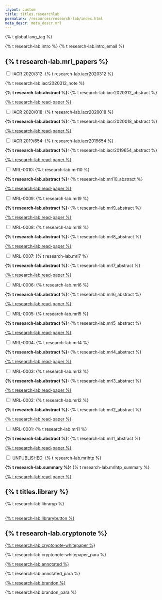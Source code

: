 ```yaml
---
layout: custom
title: titles.researchlab
permalink: /resources/research-lab/index.html
meta_descr: meta_descr.mrl
---
```

{% t global.lang_tag %}
<div class="container description">
    <p>{% t research-lab.intro %} {% t research-lab.intro_email %}</p>
</div>
<section class="container">
    <div class="row">
        <!-- left two-thirds block-->
        <div class="left two-thirds col-lg-8 col-md-8 col-sm-8 col-xs-12">
            <div class="info-block research-paper">
                <div class="row center-xs">
                    <div class="col"><h2>{% t research-lab.mrl_papers %}</h2></div>
                </div>
                <div class="tab">
                    <input id="tab-2020312" type="checkbox" name="tabs" class="accordion">
                    <label for="tab-2020312" class="accordion">IACR 2020/312: {% t research-lab.iacr2020312 %}</label>
                    <div class="tab-content">
                        <p>{% t research-lab.iacr2020312_note %}</p>
                        <p><strong>{% t research-lab.abstract %}:</strong> {% t research-lab.iacr2020312_abstract %}</p>
                        <div class="center-xs">
                            <p><a class="btn-link btn-auto btn-primary" target="_blank" rel="noreferrer noopener" href="https://eprint.iacr.org/2020/312">{% t research-lab.read-paper %}</a></p>
                        </div>
                    </div>
                </div>
                <div class="tab">
                    <input id="tab-2020018" type="checkbox" name="tabs" class="accordion">
                    <label for="tab-2020018" class="accordion">IACR 2020/018: {% t research-lab.iacr2020018 %}</label>
                    <div class="tab-content">
                        <p><strong>{% t research-lab.abstract %}:</strong> {% t research-lab.iacr2020018_abstract %}</p>
                        <div class="center-xs">
                            <p><a class="btn-link btn-auto btn-primary" target="_blank" rel="noreferrer noopener" href="https://eprint.iacr.org/2020/018">{% t research-lab.read-paper %}</a></p>
                        </div>
                    </div>
                </div>
                <div class="tab">
                    <input id="tab-2019654" type="checkbox" name="tabs" class="accordion">
                    <label for="tab-2019654" class="accordion">IACR 2019/654: {% t research-lab.iacr2019654 %}</label>
                    <div class="tab-content">
                        <p><strong>{% t research-lab.abstract %}:</strong> {% t research-lab.iacr2019654_abstract %}</p>
                        <div class="center-xs">
                            <p><a class="btn-link btn-auto btn-primary" target="_blank" rel="noreferrer noopener" href="https://eprint.iacr.org/2019/654">{% t research-lab.read-paper %}</a></p>
                        </div>
                    </div>
                </div>
                <div class="tab">
                    <input id="tab-11" type="checkbox" name="tabs" class="accordion">
                    <label for="tab-11" class="accordion">MRL-0010: {% t research-lab.mrl10 %}</label>
                    <div class="tab-content">
                        <p><strong>{% t research-lab.abstract %}:</strong> {% t research-lab.mrl10_abstract %}</p>
                        <div class="center-xs">
                           <p><a class="btn-link btn-auto btn-primary" target="_blank" rel="noreferrer noopener" href="{{site.baseurl}}/resources/research-lab/pubs/MRL-0010.pdf">{% t research-lab.read-paper %}</a></p>
                        </div>
                    </div>
                </div>
                <div class="tab">
                    <input id="tab-10" type="checkbox" name="tabs" class="accordion">
                    <label for="tab-10" class="accordion">MRL-0009: {% t research-lab.mrl9 %}</label>
                    <div class="tab-content">
                        <p><strong>{% t research-lab.abstract %}:</strong> {% t research-lab.mrl9_abstract %}</p>
                        <div class="center-xs">
                            <p><a class="btn-link btn-auto btn-primary" target="_blank" rel="noreferrer noopener" rel="noreferrer noopener" href="{{site.baseurl}}/resources/research-lab/pubs/MRL-0009.pdf">{% t research-lab.read-paper %}</a></p>
                        </div>
                    </div>
                </div>
                <div class="tab">
                    <input id="tab-9" type="checkbox" name="tabs" class="accordion">
                    <label for="tab-9" class="accordion">MRL-0008: {% t research-lab.mrl8 %}</label>
                    <div class="tab-content">
                        <p><strong>{% t research-lab.abstract %}:</strong> {% t research-lab.mrl8_abstract %}</p>
                        <div class="center-xs">
                            <p><a class="btn-link btn-auto btn-primary" target="_blank" rel="noreferrer noopener" target="_blank" rel="noreferrer noopener" href="{{site.baseurl}}/resources/research-lab/pubs/MRL-0008.pdf">{% t research-lab.read-paper %}</a></p>
                            </div>
                    </div>
                </div>
                <div class="tab">
                    <input id="tab-8" type="checkbox" name="tabs" class="accordion">
                    <label for="tab-8" class="accordion">MRL-0007: {% t research-lab.mrl7 %}</label>
                    <div class="tab-content">
                        <p><strong>{% t research-lab.abstract %}:</strong> {% t research-lab.mrl7_abstract %}</p>
                        <div class="center-xs">
                            <p><a class="btn-link btn-auto btn-primary" target="_blank" rel="noreferrer noopener" target="_blank" rel="noreferrer noopener" href="{{site.baseurl}}/resources/research-lab/pubs/MRL-0007.pdf">{% t research-lab.read-paper %}</a></p>
                        </div>
                    </div>
                </div>
                <div class="tab">
                    <input id="tab-7" type="checkbox" name="tabs" class="accordion">
                    <label for="tab-7" class="accordion">MRL-0006: {% t research-lab.mrl6 %}</label>
                    <div class="tab-content">
                        <p><strong>{% t research-lab.abstract %}:</strong> {% t research-lab.mrl6_abstract %}</p>
                        <div class="center-xs">
                            <p><a class="btn-link btn-auto btn-primary" target="_blank" rel="noreferrer noopener" href="{{site.baseurl}}/resources/research-lab/pubs/MRL-0006.pdf">{% t research-lab.read-paper %}</a></p>
                        </div>
                    </div>
                </div>
                <div class="tab">
                    <input id="tab-6" type="checkbox" name="tabs" class="accordion">
                    <label for="tab-6" class="accordion">MRL-0005: {% t research-lab.mrl5 %}</label>
                    <div class="tab-content">
                        <p><strong>{% t research-lab.abstract %}:</strong> {% t research-lab.mrl5_abstract %}</p>
                        <div class="center-xs">
                            <p><a class="btn-link btn-auto btn-primary" target="_blank" rel="noreferrer noopener" href="{{site.baseurl}}/resources/research-lab/pubs/MRL-0005.pdf">{% t research-lab.read-paper %}</a></p>
                        </div>
                    </div>
                </div>
                <div class="tab">
                    <input id="tab-5" type="checkbox" name="tabs" class="accordion">
                    <label for="tab-5" class="accordion">MRL-0004: {% t research-lab.mrl4 %}</label>
                    <div class="tab-content">
                        <p><strong>{% t research-lab.abstract %}:</strong> {% t research-lab.mrl4_abstract %}</p>
                            <div class="center-xs">
                                <p><a class="btn-link btn-auto btn-primary" target="_blank" rel="noreferrer noopener" href="{{site.baseurl}}/resources/research-lab/pubs/MRL-0004.pdf">{% t research-lab.read-paper %}</a></p>
                            </div>
                    </div>
                </div>
                <div class="tab">
                    <input id="tab-4" type="checkbox" name="tabs" class="accordion">
                    <label for="tab-4" class="accordion">MRL-0003: {% t research-lab.mrl3 %}</label>
                    <div class="tab-content">
                        <p><strong>{% t research-lab.abstract %}:</strong> {% t research-lab.mrl3_abstract %}</p>
                            <div class="center-xs">
                                <p><a class="btn-link btn-auto btn-primary" target="_blank" rel="noreferrer noopener" href="{{site.baseurl}}/resources/research-lab/pubs/MRL-0003.pdf">{% t research-lab.read-paper %}</a></p>
                            </div>
                    </div>
                </div>
                <div class="tab">
                    <input id="tab-3" type="checkbox" name="tabs" class="accordion">
                    <label for="tab-3" class="accordion">MRL-0002: {% t research-lab.mrl2 %}</label>
                    <div class="tab-content">
                        <p><strong>{% t research-lab.abstract %}:</strong> {% t research-lab.mrl2_abstract %}</p>
                            <div class="center-xs">
                                <p><a class="btn-link btn-auto btn-primary" target="_blank" rel="noreferrer noopener" href="{{site.baseurl}}/resources/research-lab/pubs/MRL-0002.pdf">{% t research-lab.read-paper %}</a></p>
                            </div>
                    </div>
                </div>
                <div class="tab">
                    <input id="tab-2" type="checkbox" name="tabs" class="accordion">
                    <label for="tab-2" class="accordion">MRL-0001: {% t research-lab.mrl1 %}</label>
                    <div class="tab-content">
                        <p><strong>{% t research-lab.abstract %}:</strong> {% t research-lab.mrl1_abstract %}</p>
                            <div class="center-xs">
                                <p><a class="btn-link btn-auto btn-primary" target="_blank" rel="noreferrer noopener" href="{{site.baseurl}}/resources/research-lab/pubs/MRL-0001.pdf">{% t research-lab.read-paper %}</a></p>
                            </div>
                    </div>
                </div>
                <div class="tab">
                    <input id="tab-1" type="checkbox" name="tabs" class="accordion">
                    <label for="tab-1" class="accordion">UNPUBLISHED: {% t research-lab.mrlhtp %}</label>
                    <div class="tab-content">
                        <p><strong>{% t research-lab.summary %}:</strong> {% t research-lab.mrlhtp_summary %}</p>
                            <div class="center-xs">
                                <p><a class="btn-link btn-auto btn-primary" target="_blank" rel="noreferrer noopener" href="{{site.baseurl}}/resources/research-lab/pubs/ge_fromfe.pdf">{% t research-lab.read-paper %}</a></p>
                            </div>
                    </div>
                </div>
            </div>
        </div>
        <!-- end left two-thirds block-->
        <!-- right one-third block-->
        <div class="right one-third col-lg-4 col-md-4 col-sm-12 col-xs-12">
            <div class="sidebar col-sm-12 col-xs-12">
                <div class="info-block">
                    <div class="row">
                        <div class="col">
                            <h2>{% t titles.library %}</h2>
                            <div>
                                <p>{% t research-lab.libraryp %}</p><br>
                                <div class="center-xs">
                                    <a class="btn-link btn-auto btn-primary" href="{{ site.baseurl }}/library/">{% t research-lab.librarybutton %}</a>
                                </div>
                            </div>
                        </div>
                    </div>
                </div>
                <div class="info-block">
                    <div class="row">
                        <div class="col">
                            <h2>{% t research-lab.cryptonote %}</h2>
                            <div class="whitepaper">
                                <a href="{{ site.baseurl }}/resources/research-lab/pubs/cryptonote-whitepaper.pdf">{% t research-lab.cryptonote-whitepaper %}</a>
                                <p>{% t research-lab.cryptonote-whitepaper_para %}</p>
                            </div>
                            <div class="whitepaper">
                                <a href="{{site.baseurl}}/resources/research-lab/pubs/whitepaper_annotated.pdf">{% t research-lab.annotated %}</a>
                                <p>{% t research-lab.annotated_para %}</p>
                            </div>
                            <div class="whitepaper">
                                <a href="{{site.baseurl}}/resources/research-lab/pubs/whitepaper_review.pdf">{% t research-lab.brandon %}</a>
                                <p>{% t research-lab.brandon_para %}</p>
                            </div>
                        </div>
                    </div>
                </div>
            </div>
        </div>
        <!-- end right one-third block-->
    </div>
</section>
